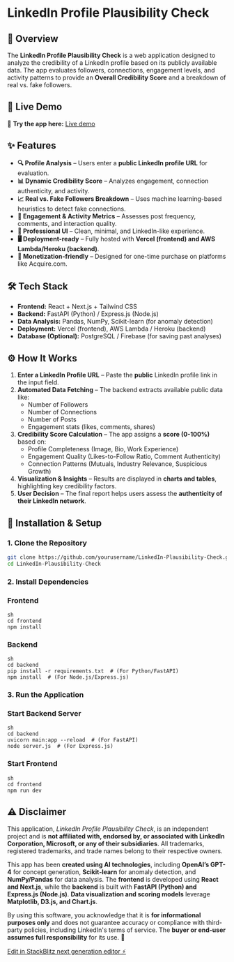 
# LinkedIn Profile Plausibility Check

## 🚀 Overview
The **LinkedIn Profile Plausibility Check** is a web application designed to analyze the credibility of a LinkedIn profile based on its publicly available data. The app evaluates followers, connections, engagement levels, and activity patterns to provide an **Overall Credibility Score** and a breakdown of real vs. fake followers.

## 🚀 Live Demo  
🔗 **Try the app here:** [Live demo](https://superlative-frangollo-d58b31.netlify.app/)

## ✨ Features
- **🔍 Profile Analysis** – Users enter a **public LinkedIn profile URL** for evaluation.
- **📊 Dynamic Credibility Score** – Analyzes engagement, connection authenticity, and activity.
- **📈 Real vs. Fake Followers Breakdown** – Uses machine learning-based heuristics to detect fake connections.
- **📅 Engagement & Activity Metrics** – Assesses post frequency, comments, and interaction quality.
- **📄 Professional UI** – Clean, minimal, and LinkedIn-like experience.
- **🖥️ Deployment-ready** – Fully hosted with **Vercel (frontend) and AWS Lambda/Heroku (backend)**.
- **🔗 Monetization-friendly** – Designed for one-time purchase on platforms like Acquire.com.

## 🛠️ Tech Stack
- **Frontend:** React + Next.js + Tailwind CSS
- **Backend:** FastAPI (Python) / Express.js (Node.js)
- **Data Analysis:** Pandas, NumPy, Scikit-learn (for anomaly detection)
- **Deployment:** Vercel (frontend), AWS Lambda / Heroku (backend)
- **Database (Optional):** PostgreSQL / Firebase (for saving past analyses)

## ⚙️ How It Works
1. **Enter a LinkedIn Profile URL** – Paste the **public** LinkedIn profile link in the input field.
2. **Automated Data Fetching** – The backend extracts available public data like:
   - Number of Followers
   - Number of Connections
   - Number of Posts
   - Engagement stats (likes, comments, shares)
3. **Credibility Score Calculation** – The app assigns a **score (0-100%)** based on:
   - Profile Completeness (Image, Bio, Work Experience)
   - Engagement Quality (Likes-to-Follow Ratio, Comment Authenticity)
   - Connection Patterns (Mutuals, Industry Relevance, Suspicious Growth)
4. **Visualization & Insights** – Results are displayed in **charts and tables**, highlighting key credibility factors.
5. **User Decision** – The final report helps users assess the **authenticity of their LinkedIn network**.

## 🔧 Installation & Setup

### **1. Clone the Repository**
```sh
git clone https://github.com/yourusername/LinkedIn-Plausibility-Check.git
cd LinkedIn-Plausibility-Check
```
### **2. Install Dependencies**
### Frontend  
```
sh
cd frontend
npm install
```
### Backend  
```
sh
cd backend
pip install -r requirements.txt  # (For Python/FastAPI) 
npm install  # (For Node.js/Express.js)
```

### **3. Run the Application**
### Start Backend Server  
```
sh
cd backend
uvicorn main:app --reload  # (For FastAPI)
node server.js  # (For Express.js)
```
### Start Frontend
```
sh
cd frontend
npm run dev
```
## ⚠️ Disclaimer  
This application, *LinkedIn Profile Plausibility Check*, is an independent project and is **not affiliated with, endorsed by, or associated with LinkedIn Corporation, Microsoft, or any of their subsidiaries**. All trademarks, registered trademarks, and trade names belong to their respective owners.  

This app has been **created using AI technologies**, including **OpenAI’s GPT-4** for concept generation, **Scikit-learn** for anomaly detection, and **NumPy/Pandas** for data analysis. The **frontend** is developed using **React and Next.js**, while the **backend** is built with **FastAPI (Python) and Express.js (Node.js)**. **Data visualization and scoring models** leverage **Matplotlib, D3.js, and Chart.js**.  

By using this software, you acknowledge that it is **for informational purposes only** and does not guarantee accuracy or compliance with third-party policies, including LinkedIn's terms of service. The **buyer or end-user assumes full responsibility** for its use. 🚀










[Edit in StackBlitz next generation editor ⚡️](https://stackblitz.com/~/github.com/farshadav/linkedincheck)
